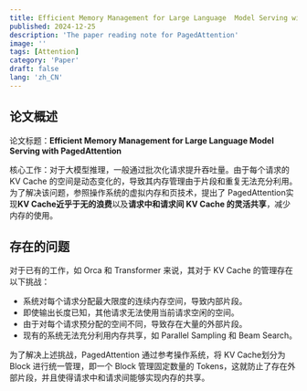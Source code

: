 ```yaml
---
title: Efficient Memory Management for Large Language  Model Serving with PagedAttention
published: 2024-12-25
description: 'The paper reading note for PagedAttention'
image: ''
tags: [Attention]
category: 'Paper'
draft: false 
lang: 'zh_CN'
---
```


## 论文概述

论文标题：**Efficient Memory Management for Large Language  Model Serving with PagedAttention**

核心工作：对于大模型推理，一般通过批次化请求提升吞吐量。由于每个请求的 KV Cache 的空间是动态变化的，导致其内存管理由于片段和重复无法充分利用。为了解决该问题，参照操作系统的虚拟内存和页技术，提出了 PagedAttention实现**KV Cache近乎于无的浪费**以及**请求中和请求间 KV Cache 的灵活共享**，减少内存的使用。

## 存在的问题

对于已有的工作，如 Orca 和 Transformer 来说，其对于 KV Cache 的管理存在以下挑战：

- 系统对每个请求分配最大限度的连续内存空间，导致内部片段。
- 即使输出长度已知，其他请求无法使用当前请求空闲的空间。
- 由于对每个请求预分配的空间不同，导致存在大量的外部片段。
- 现有的系统无法充分利用内存共享，如 Parallel Sampling 和 Beam Search。

为了解决上述挑战，PagedAttention 通过参考操作系统，将 KV Cache划分为 Block 进行统一管理，即一个 Block 管理固定数量的 Tokens，这就防止了存在外部片段，并且使得请求中和请求间能够实现内存的共享。

